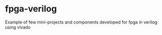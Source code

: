 # fpga-verilog
Example of few mini-projects and components developed for fpga in verilog using vivado

